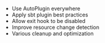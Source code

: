 * Use AutoPlugin everywhere
* Apply sbt plugin best practices
* Allow exit hook to be disabled
* Improve resource change detection
* Various cleanup and optimization

